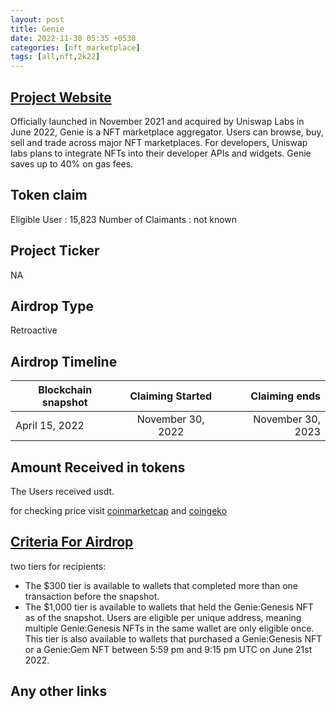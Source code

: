 ```yaml
---
layout: post
title: Genie
date: 2022-11-30 05:35 +0530
categories: [nft_marketplace]
tags: [all,nft,2k22] 
---
```



## [Project Website](https://genie.xyz/)

Officially launched in November 2021 and acquired by Uniswap Labs in June 2022, Genie is a NFT marketplace aggregator. Users can browse, buy, sell and trade across major NFT marketplaces. For developers, Uniswap labs plans to integrate NFTs into their developer APIs and widgets. Genie saves up to 40% on gas fees.

## Token claim

Eligible User : 15,823
Number of Claimants : not known

## Project Ticker

NA

## Airdrop Type

Retroactive

## Airdrop Timeline

| Blockchain snapshot     | Claiming Started           | Claiming ends    |
| ----------------------- |:--------------------------:| ----------------:|
|     April 15, 2022      |       November 30, 2022    | November 30, 2023|

## Amount Received in tokens  

The Users received usdt.

for checking price visit [coinmarketcap](https://coinmarketcap.com/currencies/) and [coingeko](https://www.coingecko.com/en/coins/)

## [Criteria For Airdrop](https://blog.uniswap.org/uniswap-nft-aggregator-announcement)

two tiers for recipients:

* The $300 tier is available to wallets that completed more than one transaction before the snapshot.
* The $1,000 tier is available to wallets that held the Genie:Genesis NFT as of the snapshot.
    Users are eligible per unique address, meaning multiple Genie:Genesis NFTs in the same wallet are only eligible once.
    This tier is also available to wallets that purchased a Genie:Genesis NFT or a Genie:Gem NFT between 5:59 pm and 9:15 pm UTC on June 21st 2022.

## Any other links
